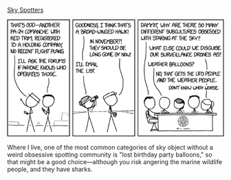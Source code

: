 [Sky Spotters](https://xkcd.com/1910)

![Sky Spotters](./random_comic.png)

Where I live, one of the most common categories of sky object without a weird obsessive spotting community is "lost birthday party balloons," so that might be a good choice—although you risk angering the marine wildlife people, and they have sharks.

